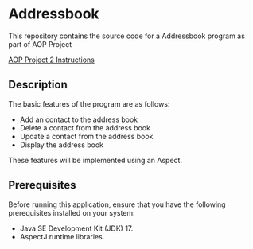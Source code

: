 # Addressbook

This repository contains the source code for a Addressbook program as part of AOP Project 

[AOP Project 2 Instructions](https://github.com/DSappington/Addressbook/blob/main/6%20AOP%20Project%2021.pdf)


## Description

The basic features of the program are as follows:

- Add an contact to the address book
- Delete a contact from the address book
- Update a contact from the address book
- Display the address book

These features will be implemented using an Aspect.


## Prerequisites

Before running this application, ensure that you have the following prerequisites installed on your system:

- Java SE Development Kit (JDK) 17.
- AspectJ runtime libraries.



